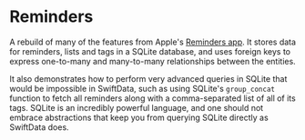 # Reminders

A rebuild of many of the features from Apple's [Reminders app][reminders-app-store]. It stores data
for reminders, lists and tags in a SQLite database, and uses foreign keys to express one-to-many
and many-to-many relationships between the entities.

It also demonstrates how to perform very advanced queries in SQLite that would be impossible in
SwiftData, such as using SQLite's `group_concat` function to fetch all reminders along with a 
comma-separated list of all of its tags. SQLite is an incredibly powerful language, and one should
not embrace abstractions that keep you from querying SQLite directly as SwiftData does.

[reminders-app-store]: https://apps.apple.com/us/app/reminders/id1108187841
[tags-concat]: https://github.com/pointfreeco/sqlite-data/blob/0391201992241f62e7bd10c8d1ece63b078c16ad/Examples/Reminders/RemindersListDetail.swift#L146-L147
